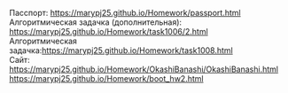 Пасспорт: https://marypj25.github.io/Homework/passport.html <br>
Алгоритмическая задачка (дополнительная): https://marypj25.github.io/Homework/task1006/2.html <br>
Алгоритмическая задачка:https://marypj25.github.io/Homework/task1008.html <br>
Сайт: https://marypj25.github.io/Homework/OkashiBanashi/OkashiBanashi.html <br>
https://marypj25.github.io/Homework/boot_hw2.html
